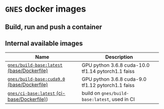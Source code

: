 # `GNES` docker images

## Build, run and push a container


## Internal available images

| Name | Description |
|---|---|
|[`gnes/build-base:latest` (base/Dockerfile)](./base/Dockerfile)  | GPU python 3.6.8 cuda-10.0 tf1.14 pytorch1.1 faiss|
|[`gnes/build-base:cuda9.0` (base/Dockerfile)](https://github.com/gnes-ai/docker/blob/cuda9/base/Dockerfile)  | GPU python 3.6.8 cuda-9.0 tf1.12 pytorch1.1 faiss|
|[`gnes/ci-base:latest` (ci-base/Dockerfile)](./ci-base/Dockerfile))   | build on `gnes/build-base:latest`, used in CI |


